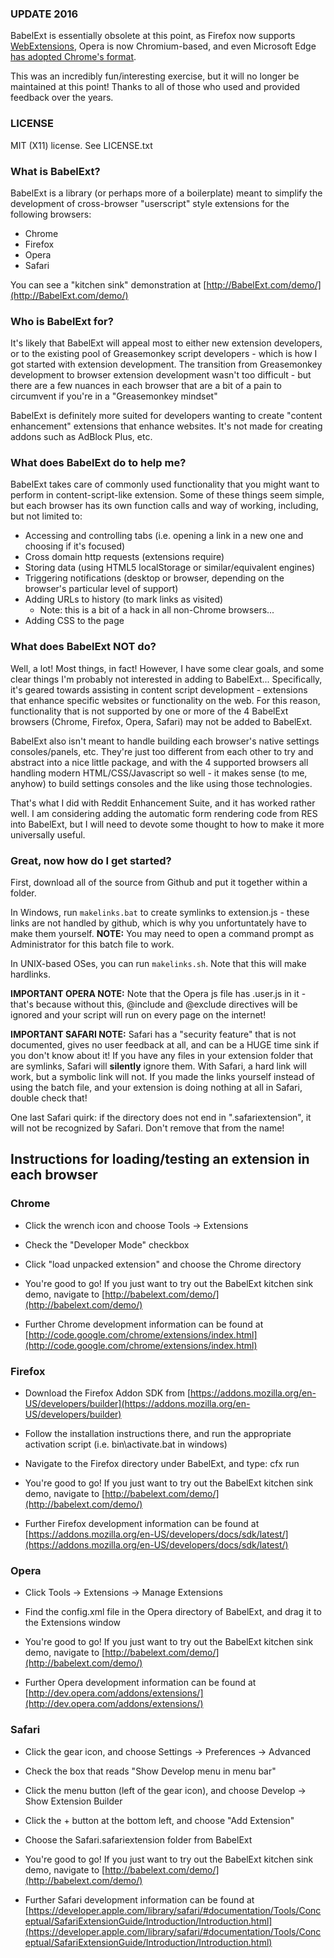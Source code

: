 ### UPDATE 2016 ###

BabelExt is essentially obsolete at this point, as Firefox now supports [WebExtensions](https://developer.mozilla.org/en-US/Add-ons/WebExtensions), Opera is now Chromium-based, and even Microsoft Edge [has adopted Chrome's format](https://developer.microsoft.com/en-us/microsoft-edge/extensions/).

This was an incredibly fun/interesting exercise, but it will no longer be maintained at this point!  Thanks to all of those who used and provided feedback over the years.

### LICENSE ###

MIT (X11) license. See LICENSE.txt

### What is BabelExt? ###

BabelExt is a library (or perhaps more of a boilerplate) meant to simplify the
development of cross-browser "userscript" style extensions for the following browsers:

- Chrome
- Firefox
- Opera
- Safari

You can see a "kitchen sink" demonstration at [http://BabelExt.com/demo/](http://BabelExt.com/demo/)

### Who is BabelExt for? ###

It's likely that BabelExt will appeal most to either new extension developers, or
to the existing pool of Greasemonkey script developers - which is how I got started
with extension development.  The transition from Greasemonkey development to browser
extension development wasn't too difficult - but there are a few nuances in each
browser that are a bit of a pain to circumvent if you're in a "Greasemonkey mindset"

BabelExt is definitely more suited for developers wanting to create "content enhancement"
extensions that enhance websites.  It's not made for creating addons such as AdBlock Plus, etc.

### What does BabelExt do to help me? ###

BabelExt takes care of commonly used functionality that you might want to perform
in content-script-like extension.  Some of these things seem simple, but each browser
has its own function calls and way of working, including, but not limited to:

- Accessing and controlling tabs (i.e. opening a link in a new one and choosing if it's focused)
- Cross domain http requests (extensions require)
- Storing data (using HTML5 localStorage or similar/equivalent engines)
- Triggering notifications (desktop or browser, depending on the browser's particular level of support)
- Adding URLs to history (to mark links as visited)
	- Note: this is a bit of a hack in all non-Chrome browsers...
- Adding CSS to the page

### What does BabelExt NOT do? ###

Well, a lot! Most things, in fact! However, I have some clear goals, and some clear
things I'm probably not interested in adding to BabelExt... Specifically, it's geared
towards assisting in content script development - extensions that enhance specific
websites or functionality on the web.  For this reason, functionality that is not supported
by one or more of the 4 BabelExt browsers (Chrome, Firefox, Opera, Safari) may not be added
to BabelExt.

BabelExt also isn't meant to handle building each browser's native settings consoles/panels, etc.
They're just too different from each other to try and abstract into a nice little package,
and with the 4 supported browsers all handling modern HTML/CSS/Javascript so well - it makes
sense (to me, anyhow) to build settings consoles and the like using those technologies.

That's what I did with Reddit Enhancement Suite, and it has worked rather well. I am considering
adding the automatic form rendering code from RES into BabelExt, but I will need to devote some
thought to how to make it more universally useful.

### Great, now how do I get started? ###

First, download all of the source from Github and put it together within a folder.

In Windows, run `makelinks.bat` to create symlinks to extension.js - these links are not
handled by github, which is why you unfortuntately have to make them yourself. 
**NOTE:** You may need to open a command prompt as Administrator for this batch file to
work.

In UNIX-based OSes, you can run `makelinks.sh`.  Note that this will make hardlinks.

**IMPORTANT OPERA NOTE:** Note that the Opera js file has .user.js in it - that's because without this,
@include and @exclude directives will be ignored and your script will run on every page on
the internet!

**IMPORTANT SAFARI NOTE:** Safari has a "security feature" that is not documented, gives no user
feedback at all, and can be a HUGE time sink if you don't know about it!  If you have any
files in your extension folder that are symlinks, Safari will **silently** ignore them.
With Safari, a hard link will work, but a symbolic link will not.  If you made the links
yourself instead of using the batch file, and your extension is doing nothing at all in
Safari, double check that!

One last Safari quirk: if the directory does not end in ".safariextension", it will not be
recognized by Safari. Don't remove that from the name!

## Instructions for loading/testing an extension in each browser ##

### Chrome ###

- Click the wrench icon and choose Tools -> Extensions

- Check the "Developer Mode" checkbox

- Click "load unpacked extension" and choose the Chrome directory

- You're good to go! If you just want to try out the BabelExt kitchen sink demo, navigate to [http://babelext.com/demo/](http://babelext.com/demo/)

- Further Chrome development information can be found at [http://code.google.com/chrome/extensions/index.html](http://code.google.com/chrome/extensions/index.html)

### Firefox ###

- Download the Firefox Addon SDK from [https://addons.mozilla.org/en-US/developers/builder](https://addons.mozilla.org/en-US/developers/builder)

- Follow the installation instructions there, and run the appropriate activation script (i.e. bin\activate.bat in windows)

- Navigate to the Firefox directory under BabelExt, and type: cfx run

- You're good to go! If you just want to try out the BabelExt kitchen sink demo, navigate to [http://babelext.com/demo/](http://babelext.com/demo/)

- Further Firefox development information can be found at [https://addons.mozilla.org/en-US/developers/docs/sdk/latest/](https://addons.mozilla.org/en-US/developers/docs/sdk/latest/)

### Opera ###

- Click Tools -> Extensions -> Manage Extensions

- Find the config.xml file in the Opera directory of BabelExt, and drag it to the Extensions window

- You're good to go! If you just want to try out the BabelExt kitchen sink demo, navigate to [http://babelext.com/demo/](http://babelext.com/demo/)

- Further Opera development information can be found at [http://dev.opera.com/addons/extensions/](http://dev.opera.com/addons/extensions/)


### Safari ###

- Click the gear icon, and choose Settings -> Preferences -> Advanced

- Check the box that reads "Show Develop menu in menu bar"

- Click the menu button (left of the gear icon), and choose Develop -> Show Extension Builder

- Click the + button at the bottom left, and choose "Add Extension"

- Choose the Safari.safariextension folder from BabelExt

- You're good to go! If you just want to try out the BabelExt kitchen sink demo, navigate to [http://babelext.com/demo/](http://babelext.com/demo/)

- Further Safari development information can be found at [https://developer.apple.com/library/safari/#documentation/Tools/Conceptual/SafariExtensionGuide/Introduction/Introduction.html](https://developer.apple.com/library/safari/#documentation/Tools/Conceptual/SafariExtensionGuide/Introduction/Introduction.html)
